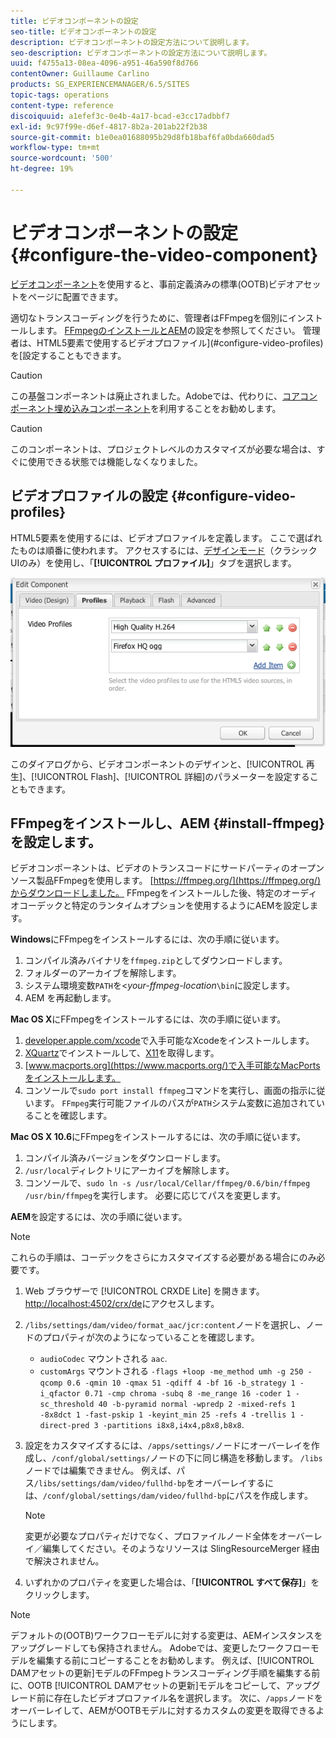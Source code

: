 ```yaml
---
title: ビデオコンポーネントの設定
seo-title: ビデオコンポーネントの設定
description: ビデオコンポーネントの設定方法について説明します。
seo-description: ビデオコンポーネントの設定方法について説明します。
uuid: f4755a13-08ea-4096-a951-46a590f8d766
contentOwner: Guillaume Carlino
products: SG_EXPERIENCEMANAGER/6.5/SITES
topic-tags: operations
content-type: reference
discoiquuid: a1efef3c-0e4b-4a17-bcad-e3cc17adbbf7
exl-id: 9c97f99e-d6ef-4817-8b2a-201ab22f2b38
source-git-commit: b1e0ea01688095b29d8fb18baf6fa0bda660dad5
workflow-type: tm+mt
source-wordcount: '500'
ht-degree: 19%

---
```


# ビデオコンポーネントの設定  {#configure-the-video-component}

[ビデオコンポーネント](/help/sites-authoring/default-components-foundation.md#video)を使用すると、事前定義済みの標準(OOTB)ビデオアセットをページに配置できます。

適切なトランスコーディングを行うために、管理者はFFmpegを個別にインストールします。 [FFmpegのインストールとAEM](#install-ffmpeg)の設定を参照してください。 管理者は、HTML5要素で使用するビデオプロファイル](#configure-video-profiles)を[設定することもできます。

>[!CAUTION]
>
>この基盤コンポーネントは廃止されました。Adobeでは、代わりに、[コアコンポーネント埋め込みコンポーネント](https://experienceleague.adobe.com/docs/experience-manager-core-components/using/components/embed.html)を利用することをお勧めします。

>[!CAUTION]
>
>このコンポーネントは、プロジェクトレベルのカスタマイズが必要な場合は、すぐに使用できる状態では機能しなくなりました。

## ビデオプロファイルの設定 {#configure-video-profiles}

HTML5要素を使用するには、ビデオプロファイルを定義します。 ここで選ばれたものは順番に使われます。 アクセスするには、[デザインモード](/help/sites-authoring/default-components-designmode.md)（クラシックUIのみ）を使用し、「**[!UICONTROL プロファイル]**」タブを選択します。

![chlimage_1-317](assets/chlimage_1-317.png)

このダイアログから、ビデオコンポーネントのデザインと、[!UICONTROL 再生]、[!UICONTROL Flash]、[!UICONTROL 詳細]のパラメーターを設定することもできます。

## FFmpegをインストールし、AEM {#install-ffmpeg}を設定します。

ビデオコンポーネントは、ビデオのトランスコードにサードパーティのオープンソース製品FFmpegを使用します。 [https://ffmpeg.org/](https://ffmpeg.org/)からダウンロードしました。 FFmpegをインストールした後、特定のオーディオコーデックと特定のランタイムオプションを使用するようにAEMを設定します。

**Windows**&#x200B;にFFmpegをインストールするには、次の手順に従います。

1. コンパイル済みバイナリを`ffmpeg.zip`としてダウンロードします。
1. フォルダーのアーカイブを解除します。
1. システム環境変数`PATH`を&lt;*your-ffmpeg-location*`\bin`に設定します。
1. AEM を再起動します。

**Mac OS X**&#x200B;にFFmpegをインストールするには、次の手順に従います。

1. [developer.apple.com/xcode](https://developer.apple.com/xcode/)で入手可能なXcodeをインストールします。
1. [XQuartz](https://www.xquartz.org)でインストールして、[X11](https://support.apple.com/ja-jp/HT201341)を取得します。
1. [www.macports.org](https://www.macports.org/)で入手可能なMacPortsをインストールします。
1. コンソールで`sudo port install ffmpeg`コマンドを実行し、画面の指示に従います。 `FFmpeg`実行可能ファイルのパスが`PATH`システム変数に追加されていることを確認します。

**Mac OS X 10.6**&#x200B;にFFmpegをインストールするには、次の手順に従います。

1. コンパイル済みバージョンをダウンロードします。
1. `/usr/local`ディレクトリにアーカイブを解除します。
1. コンソールで、`sudo ln -s /usr/local/Cellar/ffmpeg/0.6/bin/ffmpeg /usr/bin/ffmpeg`を実行します。 必要に応じてパスを変更します。

**AEM**&#x200B;を設定するには、次の手順に従います。

>[!NOTE]
>
>これらの手順は、コーデックをさらにカスタマイズする必要がある場合にのみ必要です。

1. Web ブラウザーで [!UICONTROL CRXDE Lite] を開きます。[http://localhost:4502/crx/de](http://localhost:4502/crx/de)にアクセスします。
2. `/libs/settings/dam/video/format_aac/jcr:content`ノードを選択し、ノードのプロパティが次のようになっていることを確認します。

   * `audioCodec` マウントされる `aac`.
   * `customArgs` マウントされる `-flags +loop -me_method umh -g 250 -qcomp 0.6 -qmin 10 -qmax 51 -qdiff 4 -bf 16 -b_strategy 1 -i_qfactor 0.71 -cmp chroma -subq 8 -me_range 16 -coder 1 -sc_threshold 40 -b-pyramid normal -wpredp 2 -mixed-refs 1 -8x8dct 1 -fast-pskip 1 -keyint_min 25 -refs 4 -trellis 1 -direct-pred 3 -partitions i8x8,i4x4,p8x8,b8x8`.

3. 設定をカスタマイズするには、`/apps/settings/`ノードにオーバーレイを作成し、`/conf/global/settings/`ノードの下に同じ構造を移動します。 `/libs`ノードでは編集できません。 例えば、パス`/libs/settings/dam/video/fullhd-bp`をオーバーレイするには、`/conf/global/settings/dam/video/fullhd-bp`にパスを作成します。

   >[!NOTE]
   >
   >変更が必要なプロパティだけでなく、プロファイルノード全体をオーバーレイ／編集してください。そのようなリソースは SlingResourceMerger 経由で解決されません。

4. いずれかのプロパティを変更した場合は、「**[!UICONTROL すべて保存]**」をクリックします。

>[!NOTE]
>
>デフォルトの(OOTB)ワークフローモデルに対する変更は、AEMインスタンスをアップグレードしても保持されません。 Adobeでは、変更したワークフローモデルを編集する前にコピーすることをお勧めします。 例えば、[!UICONTROL DAMアセットの更新]モデルのFFmpegトランスコーディング手順を編集する前に、OOTB [!UICONTROL DAMアセットの更新]モデルをコピーして、アップグレード前に存在したビデオプロファイル名を選択します。 次に、`/apps`ノードをオーバーレイして、AEMがOOTBモデルに対するカスタムの変更を取得できるようにします。
